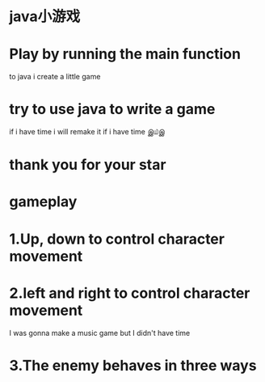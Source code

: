 # java小游戏
# Play by running the main function
to java i create a little game
# try to use java to write a game
if i have time i will remake it if i have time இ௰இ 
# thank you for your star
# gameplay
# 1.Up, down to control character movement
# 2.left and right to control character movement
I was gonna make a music game but I didn't have time
# 3.The enemy behaves in three ways
